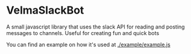 # VelmaSlackBot

A small javascript library that uses the slack API for reading and posting messages to channels. Useful for creating fun and quick bots

You can find an example on how it's used at [./example/example.js](./example/example.js)
